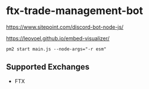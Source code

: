 # ftx-trade-management-bot

https://www.sitepoint.com/discord-bot-node-js/

https://leovoel.github.io/embed-visualizer/

`pm2 start main.js --node-args="-r esm"`

## Supported Exchanges

- FTX
